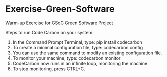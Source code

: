 # Exercise-Green-Software
Warm-up Exercise for GSoC Green Software Project

Steps to run Code Carbon on your system:
1. In the Command Prompt Terminal, type: pip install codecarbon
2. To create a minimal configuration file, type: codecarbon config
3. You can use the same command to modify an existing configuration file.
4. To monitor your machine, type: codecarbon monitor
5. CodeCarbon now runs in an infinite loop, monitoring the machine.
6. To stop monitoring, press CTRL+C.
